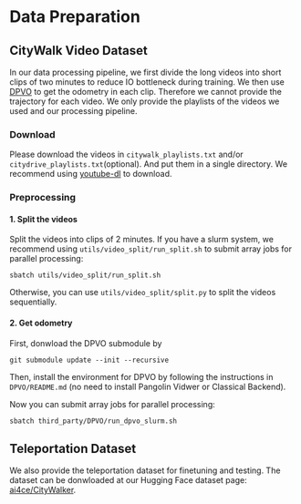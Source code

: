 # Data Preparation

## CityWalk Video Dataset
In our data processing pipeline, we first divide the long videos into short clips of two minutes to reduce IO bottleneck during training. We then use [DPVO](https://github.com/princeton-vl/DPVO) to get the odometry in each clip. Therefore we cannot provide the trajectory for each video. We only provide the playlists of the videos we used and our processing pipeline.

### Download
Please download the videos in `citywalk_playlists.txt` and/or `citydrive_playlists.txt`(optional). And put them in a single directory. We recommend using [youtube-dl](https://github.com/ytdl-org/ytdl-nightly) to download.

### Preprocessing
#### 1. Split the videos
Split the videos into clips of 2 minutes. If you have a slurm system, we recommend using `utils/video_split/run_split.sh` to submit array jobs for parallel processing:
```
sbatch utils/video_split/run_split.sh
```
Otherwise, you can use `utils/video_split/split.py` to split the videos sequentially.

#### 2. Get odometry
First, donwload the DPVO submodule by
```
git submodule update --init --recursive
```
Then, install the environment for DPVO by following the instructions in `DPVO/README.md` (no need to install Pangolin Vidwer or Classical Backend).

Now you can submit array jobs for parallel processing:
```
sbatch third_party/DPVO/run_dpvo_slurm.sh
```

## Teleportation Dataset
We also provide the teleportation dataset for finetuning and testing. The dataset can be donwloaded at our Hugging Face dataset page: [ai4ce/CityWalker](https://huggingface.co/datasets/ai4ce/CityWalker).

